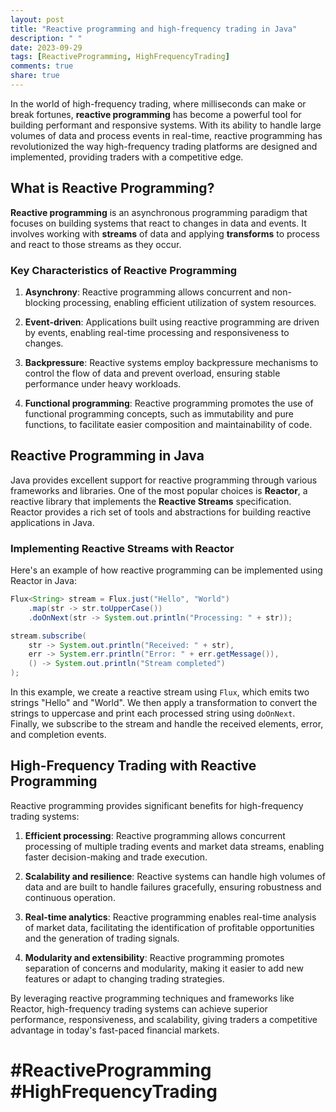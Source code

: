 ```yaml
---
layout: post
title: "Reactive programming and high-frequency trading in Java"
description: " "
date: 2023-09-29
tags: [ReactiveProgramming, HighFrequencyTrading]
comments: true
share: true
---
```


In the world of high-frequency trading, where milliseconds can make or break fortunes, **reactive programming** has become a powerful tool for building performant and responsive systems. With its ability to handle large volumes of data and process events in real-time, reactive programming has revolutionized the way high-frequency trading platforms are designed and implemented, providing traders with a competitive edge.

## What is Reactive Programming?

**Reactive programming** is an asynchronous programming paradigm that focuses on building systems that react to changes in data and events. It involves working with **streams** of data and applying **transforms** to process and react to those streams as they occur.

### Key Characteristics of Reactive Programming

1. **Asynchrony**: Reactive programming allows concurrent and non-blocking processing, enabling efficient utilization of system resources.

2. **Event-driven**: Applications built using reactive programming are driven by events, enabling real-time processing and responsiveness to changes.

3. **Backpressure**: Reactive systems employ backpressure mechanisms to control the flow of data and prevent overload, ensuring stable performance under heavy workloads.

4. **Functional programming**: Reactive programming promotes the use of functional programming concepts, such as immutability and pure functions, to facilitate easier composition and maintainability of code.

## Reactive Programming in Java

Java provides excellent support for reactive programming through various frameworks and libraries. One of the most popular choices is **Reactor**, a reactive library that implements the **Reactive Streams** specification. Reactor provides a rich set of tools and abstractions for building reactive applications in Java.

### Implementing Reactive Streams with Reactor

Here's an example of how reactive programming can be implemented using Reactor in Java:

```java
Flux<String> stream = Flux.just("Hello", "World")
    .map(str -> str.toUpperCase())
    .doOnNext(str -> System.out.println("Processing: " + str));

stream.subscribe(
    str -> System.out.println("Received: " + str),
    err -> System.err.println("Error: " + err.getMessage()),
    () -> System.out.println("Stream completed")
);
```

In this example, we create a reactive stream using `Flux`, which emits two strings "Hello" and "World". We then apply a transformation to convert the strings to uppercase and print each processed string using `doOnNext`. Finally, we subscribe to the stream and handle the received elements, error, and completion events.

## High-Frequency Trading with Reactive Programming

Reactive programming provides significant benefits for high-frequency trading systems:

1. **Efficient processing**: Reactive programming allows concurrent processing of multiple trading events and market data streams, enabling faster decision-making and trade execution.

2. **Scalability and resilience**: Reactive systems can handle high volumes of data and are built to handle failures gracefully, ensuring robustness and continuous operation.

3. **Real-time analytics**: Reactive programming enables real-time analysis of market data, facilitating the identification of profitable opportunities and the generation of trading signals.

4. **Modularity and extensibility**: Reactive programming promotes separation of concerns and modularity, making it easier to add new features or adapt to changing trading strategies.

By leveraging reactive programming techniques and frameworks like Reactor, high-frequency trading systems can achieve superior performance, responsiveness, and scalability, giving traders a competitive advantage in today's fast-paced financial markets.

# #ReactiveProgramming #HighFrequencyTrading